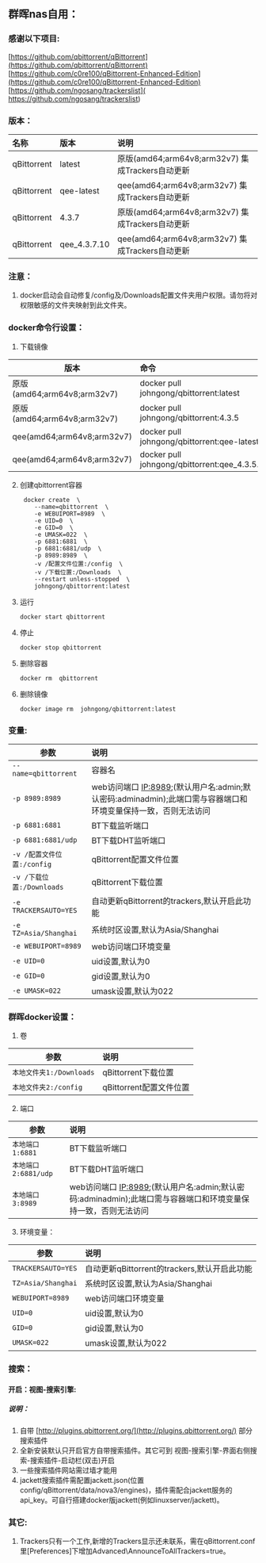 ## 群晖nas自用：

### 感谢以下项目:

[https://github.com/qbittorrent/qBittorrent](https://github.com/qbittorrent/qBittorrent)   
[https://github.com/c0re100/qBittorrent-Enhanced-Edition](https://github.com/c0re100/qBittorrent-Enhanced-Edition)    
[https://github.com/ngosang/trackerslist]( https://github.com/ngosang/trackerslist)

### 版本：

|名称|版本|说明|
|:-|:-|:-|
|qBittorrent|latest|原版(amd64;arm64v8;arm32v7) 集成Trackers自动更新|
|qBittorrent|qee-latest|qee(amd64;arm64v8;arm32v7) 集成Trackers自动更新|
|qBittorrent|4.3.7|原版(amd64;arm64v8;arm32v7) 集成Trackers自动更新|
|qBittorrent|qee_4.3.7.10|qee(amd64;arm64v8;arm32v7) 集成Trackers自动更新|


### 注意：

1. docker启动会自动修复/config及/Downloads配置文件夹用户权限。请勿将对权限敏感的文件夹映射到此文件夹。

### docker命令行设置：

1. 下载镜像

|版本|命令|
|-|:-|
|原版(amd64;arm64v8;arm32v7)|docker pull johngong/qbittorrent:latest|
|原版(amd64;arm64v8;arm32v7)|docker pull johngong/qbittorrent:4.3.5|
|qee(amd64;arm64v8;arm32v7)|docker pull johngong/qbittorrent:qee-latest|
|qee(amd64;arm64v8;arm32v7)|docker pull johngong/qbittorrent:qee_4.3.5.10|


2. 创建qbittorrent容器

        docker create  \
           --name=qbittorrent  \
           -e WEBUIPORT=8989  \
           -e UID=0  \
           -e GID=0  \
           -e UMASK=022  \         
           -p 6881:6881  \
           -p 6881:6881/udp  \
           -p 8989:8989  \
           -v /配置文件位置:/config  \
           -v /下载位置:/Downloads  \
           --restart unless-stopped  \
           johngong/qbittorrent:latest


3. 运行

       docker start qbittorrent

4. 停止

       docker stop qbittorrent

5. 删除容器

       docker rm  qbittorrent

6. 删除镜像

       docker image rm  johngong/qbittorrent:latest

### 变量:

|参数|说明|
|-|:-|
| `--name=qbittorrent` |容器名|
| `-p 8989:8989` |web访问端口 [IP:8989](IP:8989);(默认用户名:admin;默认密码:adminadmin);此端口需与容器端口和环境变量保持一致，否则无法访问|
| `-p 6881:6881` |BT下载监听端口|
| `-p 6881:6881/udp` |BT下载DHT监听端口
| `-v /配置文件位置:/config` |qBittorrent配置文件位置|
| `-v /下载位置:/Downloads` |qBittorrent下载位置|
| `-e TRACKERSAUTO=YES` |自动更新qBittorrent的trackers,默认开启此功能|
| `-e TZ=Asia/Shanghai` |系统时区设置,默认为Asia/Shanghai|
| `-e WEBUIPORT=8989` |web访问端口环境变量|
| `-e UID=0` |uid设置,默认为0|
| `-e GID=0` |gid设置,默认为0|
| `-e UMASK=022` |umask设置,默认为022|

### 群晖docker设置：

1. 卷

|参数|说明|
|-|:-|
| `本地文件夹1:/Downloads` |qBittorrent下载位置|
| `本地文件夹2:/config` |qBittorrent配置文件位置|

2. 端口

|参数|说明|
|-|:-|
| `本地端口1:6881` |BT下载监听端口|
| `本地端口2:6881/udp` |BT下载DHT监听端口|
| `本地端口3:8989` |web访问端口 [IP:8989](IP:8989);(默认用户名:admin;默认密码:adminadmin);此端口需与容器端口和环境变量保持一致，否则无法访问|

3. 环境变量：

|参数|说明|
|-|:-|
| `TRACKERSAUTO=YES` |自动更新qBittorrent的trackers,默认开启此功能|
| `TZ=Asia/Shanghai` |系统时区设置,默认为Asia/Shanghai|
| `WEBUIPORT=8989` |web访问端口环境变量|
| `UID=0` |uid设置,默认为0|
| `GID=0` |gid设置,默认为0|
| `UMASK=022` |umask设置,默认为022|

### 搜索：

#### 开启：视图-搜索引擎:
##### 说明：

1. 自带 [http://plugins.qbittorrent.org/](http://plugins.qbittorrent.org/) 部分搜索插件
2. 全新安装默认只开启官方自带搜索插件。其它可到 视图-搜索引擎-界面右侧搜索-搜索插件-启动栏(双击)开启
3. 一些搜索插件网站需过墙才能用
4. jackett搜索插件需配置jackett.json(位置config/qBittorrent/data/nova3/engines)，插件需配合jackett服务的api_key。可自行搭建docker版jackett(例如linuxserver/jackett)。

### 其它:

1. Trackers只有一个工作,新增的Trackers显示还未联系，需在qBittorrent.conf里[Preferences]下增加Advanced\AnnounceToAllTrackers=true。
